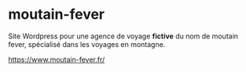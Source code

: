 # moutain-fever
Site Wordpress pour une agence de voyage **fictive** du nom de moutain fever, spécialisé dans les voyages en montagne.

https://www.moutain-fever.fr/


